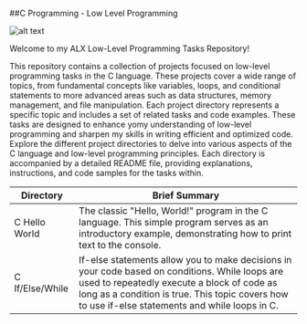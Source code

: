 ##C Programming - Low Level Programming

![alt text](https://wallpaperaccess.com/full/1537294.png)

Welcome to my ALX Low-Level Programming Tasks Repository!

This repository contains a collection of projects focused on low-level programming tasks in the C language. These projects cover a wide range of topics, from fundamental concepts like variables, loops, and conditional statements to more advanced areas such as data structures, memory management, and file manipulation.
Each project directory represents a specific topic and includes a set of related tasks and code examples. These tasks are designed to enhance yomy  understanding of low-level programming and sharpen my skills in writing efficient and optimized code.
Explore the different project directories to delve into various aspects of the C language and low-level programming principles. Each directory is accompanied by a detailed README file, providing explanations, instructions, and code samples for the tasks within.



<b>Directory</b>                 |     <b>Brief Summary</b>
-------------------------------- | ------------------------------------------------------
C Hello World                    |   The classic "Hello, World!" program in the C language. This simple program serves as an introductory example, demonstrating how to print text to the console.
C If/Else/While                  |   If-else statements allow you to make decisions in your code based on conditions. While loops are used to repeatedly execute a block of code as long as a condition is true. This topic covers how to use if-else statements and while loops in C.

